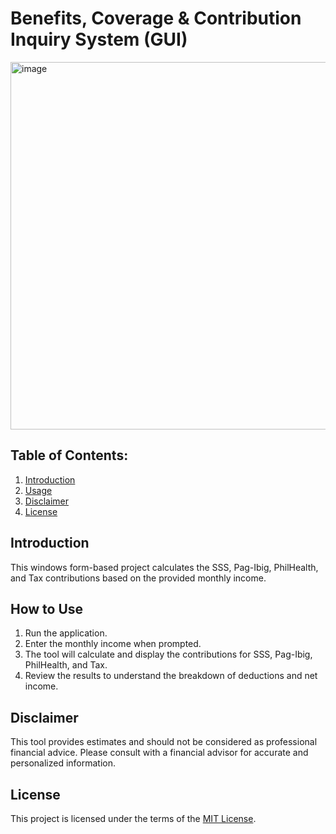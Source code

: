 # Benefits, Coverage & Contribution Inquiry System (GUI)

<img width="588" alt="image" src="https://github.com/CJ-rogue/Benefits-Coverage-Contribution-Inquiry-System-WF/assets/137157404/c3224ec8-d847-4f84-b116-6b892496b7d7">

## Table of Contents:
1. [Introduction](#introduction)
2. [Usage](#how-to-use)
3. [Disclaimer](#disclaimer)
4. [License](#license)

## Introduction
This windows form-based project calculates the SSS, Pag-Ibig, PhilHealth, and Tax contributions based on the provided monthly income.

## How to Use

1. Run the application.
2. Enter the monthly income when prompted.
3. The tool will calculate and display the contributions for SSS, Pag-Ibig, PhilHealth, and Tax.
4. Review the results to understand the breakdown of deductions and net income.
   
## Disclaimer
This tool provides estimates and should not be considered as professional financial advice. Please consult with a financial advisor for accurate and personalized information.

## License
This project is licensed under the terms of the [MIT License](LICENSE).
